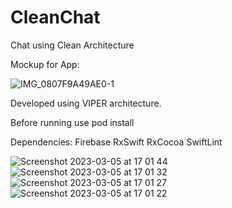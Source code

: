 # CleanChat
Chat using Clean Architecture 

Mockup for App: 

![IMG_0807F9A49AE0-1](https://user-images.githubusercontent.com/28610164/222990825-bede8286-6186-4bbf-a7a5-3b087ced42be.jpeg)

Developed using VIPER architecture. 

Before running use pod install

Dependencies: 
  Firebase
  RxSwift
  RxCocoa
  SwiftLint
  
  ![Screenshot 2023-03-05 at 17 01 44](https://user-images.githubusercontent.com/28610164/222990906-2aec23fc-bb4c-462f-b89a-f5c5c09a9a07.png)
![Screenshot 2023-03-05 at 17 01 32](https://user-images.githubusercontent.com/28610164/222990908-8fcb19d4-fa1b-43f7-8089-730513b54d33.png)
![Screenshot 2023-03-05 at 17 01 27](https://user-images.githubusercontent.com/28610164/222990910-195263de-d75b-4202-8c62-d65b32377063.png)
![Screenshot 2023-03-05 at 17 01 22](https://user-images.githubusercontent.com/28610164/222990911-89727f64-f92e-42d4-9a0f-afa7ec409c9c.png)

  
  
